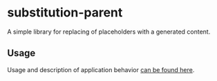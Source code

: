 # substitution-parent
A simple library for replacing of placeholders with a generated content.

## Usage
Usage and description of application behavior [can be found here](substitution-doc/README.md).